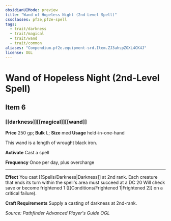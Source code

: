 ```yaml
---
obsidianUIMode: preview
title: "Wand of Hopeless Night (2nd-Level Spell)"
cssclasses: pf2e,pf2e-spell
tags:
  - trait/darkness
  - trait/magical
  - trait/wand
  - trait/common
aliases: "Compendium.pf2e.equipment-srd.Item.ZJ3ahspZOXL4CK4J"
license: OGL
---
```

# Wand of Hopeless Night (2nd-Level Spell)
## Item 6
### [[darkness]][[magical]][[wand]]


**Price** 250 gp; 
**Bulk** L; **Size** med
**Usage** held-in-one-hand

This wand is a length of wrought black iron.

**Activate** Cast a spell

**Frequency** Once per day, plus overcharge

* * *

**Effect** You cast [[Spells/Darkness|Darkness]] at 2nd rank. Each creature that ends its turn within the spell's area must succeed at a DC 20 Will check save or become frightened 1 ([[Conditions/Frightened 1|Frightened 2]] on a critical failure).

**Craft Requirements** Supply a casting of darkness at 2nd-rank.

*Source: Pathfinder Advanced Player's Guide*
*OGL*
